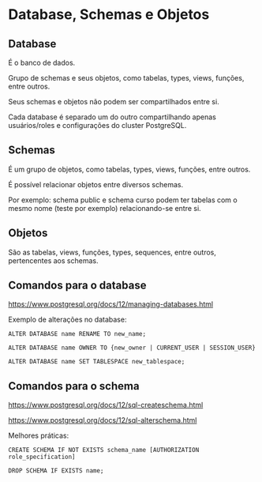 # Database, Schemas e Objetos

## Database

É o banco de dados.

Grupo de schemas e seus objetos, como tabelas, types, views, funções, entre outros.

Seus schemas e objetos não podem ser compartilhados entre si.

Cada database é separado um do outro compartilhando apenas usuários/roles e configurações do cluster PostgreSQL.

## Schemas

É um grupo de objetos, como tabelas, types, views, funções, entre outros.

É possível relacionar objetos entre diversos schemas.

Por exemplo: schema public e schema curso podem ter tabelas com o mesmo nome (teste por exemplo) relacionando-se entre si.

## Objetos

São as tabelas, views, funções, types, sequences, entre outros, pertencentes aos schemas.

## Comandos para o database

https://www.postgresql.org/docs/12/managing-databases.html

Exemplo de alterações no database:

```
ALTER DATABASE name RENAME TO new_name;

ALTER DATABASE name OWNER TO {new_owner | CURRENT_USER | SESSION_USER}

ALTER DATABASE name SET TABLESPACE new_tablespace;
```

## Comandos para o schema

https://www.postgresql.org/docs/12/sql-createschema.html

https://www.postgresql.org/docs/12/sql-alterschema.html

Melhores práticas:

```
CREATE SCHEMA IF NOT EXISTS schema_name [AUTHORIZATION role_specification]

DROP SCHEMA IF EXISTS name;
```
